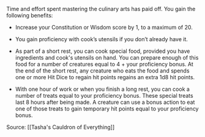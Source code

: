 Time and effort spent mastering the culinary arts has paid off. You gain the following benefits:

-   Increase your Constitution or Wisdom score by 1, to a maximum of 20.

-   You gain proficiency with cook’s utensils if you don’t already have it.

-   As part of a short rest, you can cook special food, provided you have ingredients and cook's utensils on hand. You can prepare enough of this food for a number of creatures equal to 4 + your proficiency bonus. At the end of the short rest, any creature who eats the food and spends one or more Hit Dice to regain hit points regains an extra 1d8 hit points.

-   With one hour of work or when you finish a long rest, you can cook a number of treats equal to your proficiency bonus. These special treats last 8 hours after being made. A creature can use a bonus action to eat one of those treats to gain temporary hit points equal to your proficiency bonus.

Source: [[Tasha's Cauldron of Everything]]